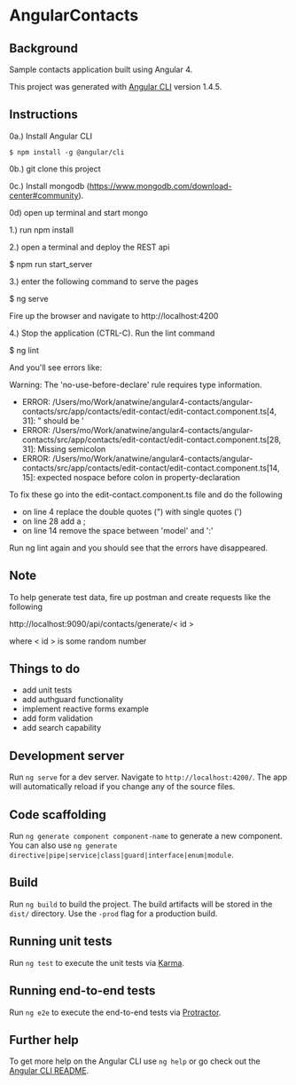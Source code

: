 # AngularContacts

Background
------------
Sample contacts application built using Angular 4.

This project was generated with [Angular CLI](https://github.com/angular/angular-cli) version 1.4.5.

Instructions
-------------
0a.) Install Angular CLI

    $ npm install -g @angular/cli

0b.) git clone this project

0c.) Install mongodb (https://www.mongodb.com/download-center#community). 

0d) open up terminal and start mongo


1.) run npm install

2.) open a terminal and deploy the REST api

  $ npm run start_server

3.) enter the following command to serve the pages

  $ ng serve
  
  Fire up the browser and navigate to http://localhost:4200

4.) Stop the application (CTRL-C). Run the lint command

  $ ng lint

And you'll see errors like: 

Warning: The 'no-use-before-declare' rule requires type information.

- ERROR: /Users/mo/Work/anatwine/angular4-contacts/angular-contacts/src/app/contacts/edit-contact/edit-contact.component.ts[4, 31]: " should be '
- ERROR: /Users/mo/Work/anatwine/angular4-contacts/angular-contacts/src/app/contacts/edit-contact/edit-contact.component.ts[28, 31]: Missing semicolon
- ERROR: /Users/mo/Work/anatwine/angular4-contacts/angular-contacts/src/app/contacts/edit-contact/edit-contact.component.ts[14, 15]: expected nospace before colon in property-declaration

To fix these go into the edit-contact.component.ts file and do the following

- on line 4 replace the double quotes (") with single quotes (')
- on line 28 add a ;
- on line 14 remove the space between 'model' and ':'

Run ng lint again and you should see that the errors have disappeared.

Note
-----

To help generate test data, fire up postman and create requests like the following

http://localhost:9090/api/contacts/generate/< id >

where < id > is some random number


Things to do
--------------
- add unit tests
- add authguard functionality
- implement reactive forms example
- add form validation
- add search capability

## Development server

Run `ng serve` for a dev server. Navigate to `http://localhost:4200/`. The app will automatically reload if you change any of the source files.

## Code scaffolding

Run `ng generate component component-name` to generate a new component. You can also use `ng generate directive|pipe|service|class|guard|interface|enum|module`.

## Build

Run `ng build` to build the project. The build artifacts will be stored in the `dist/` directory. Use the `-prod` flag for a production build.

## Running unit tests

Run `ng test` to execute the unit tests via [Karma](https://karma-runner.github.io).

## Running end-to-end tests

Run `ng e2e` to execute the end-to-end tests via [Protractor](http://www.protractortest.org/).

## Further help

To get more help on the Angular CLI use `ng help` or go check out the [Angular CLI README](https://github.com/angular/angular-cli/blob/master/README.md).
